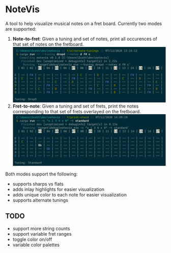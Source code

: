 # NoteVis

A tool to help visualize musical notes on a fret board. Currently two modes are supported:

1. **Note-to-fret**: Given a tuning and set of notes, print all occurences of that set of notes on the fretboard.
 ![demo image](demo/demo2.PNG)
2. **Fret-to-note**: Given a tuning and set of frets, print the notes corresponding to that set of frets overlayed on the fretboard.
 ![demo image](demo/demo3.PNG)

Both modes support the following:
* supports sharps vs flats
* adds inlay highlights for easier visualization
* adds unique color to each note for easier visualization
* supports alternate tunings

## TODO

* support more string counts
* support variable fret ranges
* toggle color on/off
* variable color palettes
